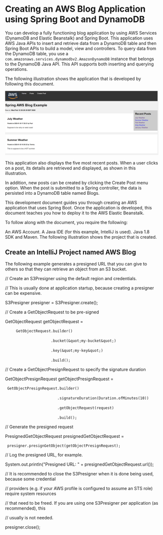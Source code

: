 # Creating an AWS Blog Application using Spring Boot and DynamoDB

You can develop a fully functioning blog application by using AWS Services (DynamoDB and Elastic Beanstalk) and Spring Boot. This application uses AWS Java APIs to insert and retrieve data from a DynamoDB table and then Spring Boot APIs to build a model, view and controllers. To query data from the DynamoDB table, you use a <code>com.amazonaws.services.dynamodbv2.AmazonDynamoDB</code> instance that belongs to the DynamoDB Java API. This API supports both inserting and querying operations.

The following illustration shows the application that is developed by following this document.

![AWS Blog Application](pic1.png)

This application also displays the five most recent posts. When a user clicks on a post, its details are retrieved and displayed, as shown in this illustration.



In addition, new posts can be created by clicking the Create Post menu option. When the post is submitted to a Spring controller, the data is persisted into a DynamoDB table named Blogs.



This development document guides you through creating an AWS application that uses Spring Boot. Once the application is developed, this document teaches you how to deploy it to the AWS Elastic Beanstalk.

To follow along with the document, you require the following:

An AWS Account.
A Java IDE (for this example, IntelliJ is used).
Java 1.8 SDK and Maven.
The following illustration shows the project that is created.



## Create an IntelliJ Project named AWS Blog
The following example generates a presigned URL that you can give to others so that they can retrieve an object from an S3 bucket.

// Create an S3Presigner using the default region and credentials.

 // This is usually done at application startup, because creating a presigner can be expensive.

 S3Presigner presigner = S3Presigner.create();

 // Create a GetObjectRequest to be pre-signed

 GetObjectRequest getObjectRequest =

         GetObjectRequest.builder()

                         .bucket(&quot;my-bucket&quot;)

                         .key(&quot;my-key&quot;)

                         .build();

 // Create a GetObjectPresignRequest to specify the signature duration

 GetObjectPresignRequest getObjectPresignRequest =

     GetObjectPresignRequest.builder()

                            .signatureDuration(Duration.ofMinutes(10))

                            .getObjectRequest(request)

                            .build();

 // Generate the presigned request

 PresignedGetObjectRequest presignedGetObjectRequest =

     presigner.presignGetObject(getObjectPresignRequest);

 // Log the presigned URL, for example.

 System.out.println(&quot;Presigned URL: &quot; + presignedGetObjectRequest.url());

 // It is recommended to close the S3Presigner when it is done being used, because some credential

 // providers (e.g. if your AWS profile is configured to assume an STS role) require system resources

 // that need to be freed. If you are using one S3Presigner per application (as recommended), this

 // usually is not needed.

 presigner.close();
